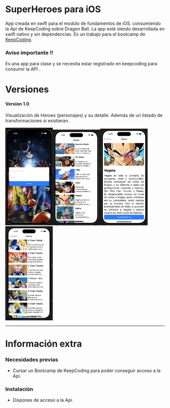 # SuperHeroes para iOS

App creada en swift para el modúlo de fundamentos de iOS. consumiendo la Api de KeepCoding sobre Dragon Ball.
La app está siendo desarrollada en swift nativo y sin dependencias. Es un trabajo para el bootcamp de [KeepCoding](https://keepcoding.io/).

### Aviso importante !!
 Es una app para clase y se necesita estar registrado en keepcoding para consumir la API .


# Versiones
#### Version 1.0
Visualización de Heroes (personajes) y su detalle. Además de un listado de transformaciones si existieran.

<img src="https://github.com/Pablomarke/GitImages/blob/main/dragonball/Login.png" width="150" /><img src="https://github.com/Pablomarke/GitImages/blob/main/dragonball/listaHeroes.png" width="150" /><img src="https://github.com/Pablomarke/GitImages/blob/main/dragonball/detalle.png" width="150" /><img src="https://github.com/Pablomarke/GitImages/blob/main/dragonball/listaTransformaciones.png" width="150" />

***

# Información extra

### Necesidades previas 
- Cursar un Bootcamp de KeepCoding para poder conseguir acceso a la Api.

### Instalación
- Dispones de acceso a la Api.
